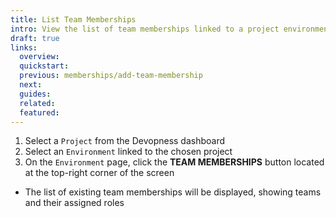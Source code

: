 ```yaml
---
title: List Team Memberships
intro: View the list of team memberships linked to a project environment and check which teams have access and their assigned roles.
draft: true
links:
  overview:
  quickstart:
  previous: memberships/add-team-membership
  next:
  guides:
  related:
  featured:
---
```


1. Select a `Project` from the Devopness dashboard
1. Select an `Environment` linked to the chosen project
1. On the `Environment` page, click the **TEAM MEMBERSHIPS** button located at the top-right corner of the screen
  - The list of existing team memberships will be displayed, showing teams and their assigned roles
